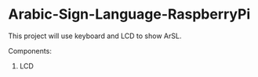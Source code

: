 # Arabic-Sign-Language-RaspberryPi

This project will use keyboard and LCD to show ArSL.

Components:

1. LCD
